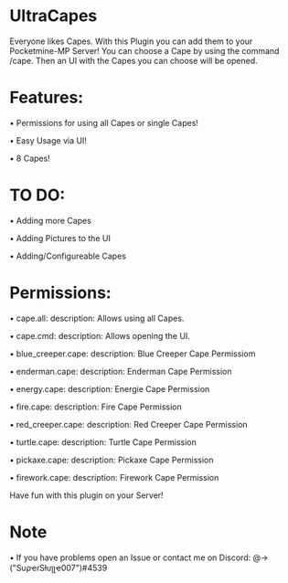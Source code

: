 # UltraCapes
Everyone likes Capes. With this Plugin you can add them to your Pocketmine-MP Server! 
You can choose a Cape by using the command /cape. Then an UI with the Capes you can choose will be opened.


# Features:
   
• Permissions for using all Capes or single Capes!
   
• Easy Usage via UI!
  
• 8 Capes!


# TO DO:

• Adding more Capes

• Adding Pictures to the UI

• Adding/Configureable Capes


# Permissions:

• cape.all:
description: Allows using all Capes.

• cape.cmd:
description: Allows opening the UI.

• blue_creeper.cape:
description: Blue Creeper Cape Permissiom

• enderman.cape:
description: Enderman Cape Permission

• energy.cape:
description: Energie Cape Permission

• fire.cape:
description: Fire Cape Permission

• red_creeper.cape:
description: Red Creeper Cape Permission

• turtle.cape:
description: Turtle Cape Permission

• pickaxe.cape:
description: Pickaxe Cape Permission

• firework.cape:
description: Firework Cape Permission


Have fun with this plugin on your Server!
 
# Note


• If you have problems open an Issue or contact me on Discord:
  @->("SυρҽɾSƚυʅʅҽ007")#4539 
